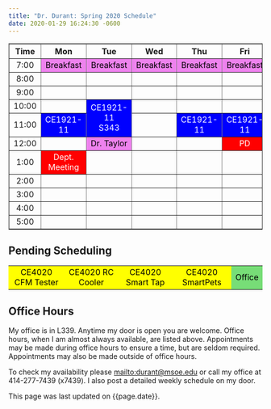 ```yaml
---
title: "Dr. Durant: Spring 2020 Schedule"
date: 2020-01-29 16:24:30 -0600
---
```


<style type="text/css">
td		{	text-align: center;				}
td.oh		{	background-color: #77DD77;	color: black;	}
td.am		{	background-color: red;		color: white;	}
td.ce4020	{	background-color: yellow;	color: black;	}
td.ce1921       {       background-color: blue;		color: white;	}
td.lunch	{	background-color: violet;	color: black;	}
</style>

<div align="center">
<table border>
<tr><th>Time</th>	<th>Mon</th>				<th>Tue</th>						<th>Wed</th>				<th>Thu</th>				<th>Fri</th>				</tr>
<tr><td>7:00</td>	<td class="lunch">Breakfast</td>	<td class="lunch">Breakfast</td>			<td class="lunch">Breakfast</td>	<td class="lunch">Breakfast</td>	<td class="lunch">Breakfast</td>	</tr>
<tr><td>8:00</td>	<td>&nbsp;</td>				<td>&nbsp;</td>						<td>&nbsp;</td>				<td>&nbsp;</td>				<td>&nbsp;</td>				</tr>
<tr><td>9:00</td>	<td>&nbsp;</td>				<td>&nbsp;</td>						<td>&nbsp;</td>				<td>&nbsp;</td>				<td>&nbsp;</td>				</tr>
<tr><td>10:00</td>	<td>&nbsp;</td>				<td class="ce1921" rowspan="2">CE1921-11<br/>S343</td>	<td>&nbsp;</td>				<td>&nbsp;</td>				<td>&nbsp;</td>				</tr>
<tr><td>11:00</td>	<td class="ce1921">CE1921-11</td>								<td>&nbsp;</td>				<td class="ce1921">CE1921-11</td>	<td class="ce1921">CE1921-11</td>	</tr>
<tr><td>12:00</td>	<td>&nbsp;</td>				<td class="lunch">Dr. Taylor</td>						<td>&nbsp;</td>				<td>&nbsp;</td>				<td class="am">PD</td>			</tr>
<tr><td>1:00</td>	<td class="am">Dept. Meeting</td>	<td>&nbsp;</td>						<td>&nbsp;</td>				<td>&nbsp;</td>				<td>&nbsp;</td>				</tr>
<tr><td>2:00</td>	<td>&nbsp;</td>				<td>&nbsp;</td>						<td>&nbsp;</td>				<td>&nbsp;</td>				<td>&nbsp;</td>				</tr>
<tr><td>3:00</td>	<td>&nbsp;</td>				<td>&nbsp;</td>						<td>&nbsp;</td>				<td>&nbsp;</td>				<td>&nbsp;</td>				</tr>
<tr><td>4:00</td>	<td>&nbsp;</td>				<td>&nbsp;</td>						<td>&nbsp;</td>				<td>&nbsp;</td>				<td>&nbsp;</td>				</tr>
<tr><td>5:00</td>	<td>&nbsp;</td>				<td>&nbsp;</td>						<td>&nbsp;</td>				<td>&nbsp;</td>				<td>&nbsp;</td>				</tr>
</table>
</div>

## Pending Scheduling
<table><tr>
<td class="ce4020">CE4020 CFM Tester</td>
<td class="ce4020">CE4020 RC Cooler</td>
<td class="ce4020">CE4020 Smart Tap</td>
<td class="ce4020">CE4020 SmartPets</td>
<td class="oh">Office</td>
</tr></table>

## Office Hours

My office is in L339.
Anytime my door is open you are welcome.
Office hours, when I am almost always available, are listed above.
Appointments may be made during	office hours to	ensure a time, but are seldom required.
Appointments may also be made outside of office hours.

To check my availability please <mailto:durant@msoe.edu> or call my office at 414-277-7439 (x7439).
I also post a detailed weekly schedule on my door.

This page was last updated on {{page.date}}.
